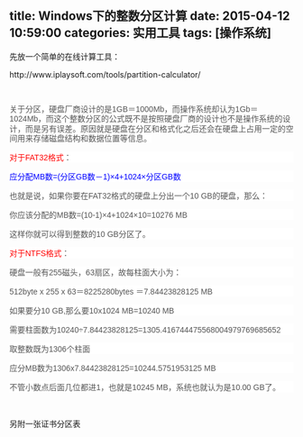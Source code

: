 title: Windows下的整数分区计算
date: 2015-04-12 10:59:00
categories: 实用工具
tags: [操作系统]
---
<p>
	先放一个简单的在线计算工具：
</p>
<p>
	http://www.iplaysoft.com/tools/partition-calculator/
</p>
<p>
	<br />
</p>
<p>
	<span style="color:#555555;font-family:Verdana, Arial, 'BitStream vera Sans', Helvetica, sans-serif;line-height:17.3999996185303px;background-color:#FFFFFF;">关于分区，硬盘厂商设计的是1GB＝1000Mb，而操作系统却认为1Gb＝1024Mb，而这个整数分区的公式既不是按照硬盘厂商的设计也不是操作系统的设计，而是另有误差。原因就是硬盘在分区和格式化之后还会在硬盘上占用一定的空间用来存储磁盘结构和数据位置等信息。</span> 
</p>
<p>
	<!--more-->
</p>
<p style="color:#555555;font-family:Verdana, Arial, 'BitStream vera Sans', Helvetica, sans-serif;background-color:#FFFFFF;">
	<span style="color:#FF0000;">对于FAT32格式</span>：
</p>
<p style="color:#555555;font-family:Verdana, Arial, 'BitStream vera Sans', Helvetica, sans-serif;background-color:#FFFFFF;">
	<span style="color:#0000FF;">应分配MB数=(分区GB数－1)×4+1024×分区GB数</span> 
</p>
<p style="color:#555555;font-family:Verdana, Arial, 'BitStream vera Sans', Helvetica, sans-serif;background-color:#FFFFFF;">
	也就是说，如果你要在FAT32格式的硬盘上分出一个10 GB的硬盘，那么：
</p>
<p style="color:#555555;font-family:Verdana, Arial, 'BitStream vera Sans', Helvetica, sans-serif;background-color:#FFFFFF;">
	你应该分配的MB数=(10-1)×4+1024×10=10276 MB
</p>
<p style="color:#555555;font-family:Verdana, Arial, 'BitStream vera Sans', Helvetica, sans-serif;background-color:#FFFFFF;">
	这样你就可以得到整数的10 GB分区了。
</p>
<p style="color:#555555;font-family:Verdana, Arial, 'BitStream vera Sans', Helvetica, sans-serif;background-color:#FFFFFF;">
	<span style="color:#FF0000;">对于NTFS格式</span>：
</p>
<p style="color:#555555;font-family:Verdana, Arial, 'BitStream vera Sans', Helvetica, sans-serif;background-color:#FFFFFF;">
	硬盘一般有255磁头，63扇区，故每柱面大小为：
</p>
<p style="color:#555555;font-family:Verdana, Arial, 'BitStream vera Sans', Helvetica, sans-serif;background-color:#FFFFFF;">
	512byte x 255 x 63＝8225280bytes ＝7.84423828125 MB
</p>
<p style="color:#555555;font-family:Verdana, Arial, 'BitStream vera Sans', Helvetica, sans-serif;background-color:#FFFFFF;">
	如果要分10 GB,那么要10x1024 MB=10240 MB
</p>
<p style="color:#555555;font-family:Verdana, Arial, 'BitStream vera Sans', Helvetica, sans-serif;background-color:#FFFFFF;">
	需要柱面数为10240÷7.84423828125=1305.416744475568004979769685652
</p>
<p style="color:#555555;font-family:Verdana, Arial, 'BitStream vera Sans', Helvetica, sans-serif;background-color:#FFFFFF;">
	取整数既为1306个柱面
</p>
<p style="color:#555555;font-family:Verdana, Arial, 'BitStream vera Sans', Helvetica, sans-serif;background-color:#FFFFFF;">
	应分MB数为1306x7.84423828125=10244.5751953125 MB
</p>
<p style="color:#555555;font-family:Verdana, Arial, 'BitStream vera Sans', Helvetica, sans-serif;background-color:#FFFFFF;">
	不管小数点后面几位都进1，也就是10245 MB，系统也就认为是10.00 GB了。
</p>
<p>
	<br />
</p>
<p>
	另附一张证书分区表
</p>
<p>
	<img src="/images/tp_old/image/20150412/20150412185921_53131.gif" alt="" /> 
</p>